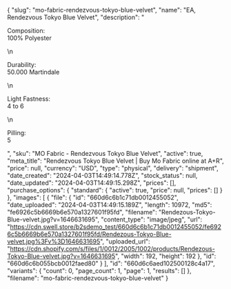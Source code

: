 {
  "slug": "mo-fabric-rendezvous-tokyo-blue-velvet",
  "name": "EA, Rendezvous Tokyo Blue Velvet",
  "description": "<p>Composition:<br>100% Polyester</p>\n<p>Durability:<br>50.000 Martindale</p>\n<p>Light Fastness:<br>4 to 6</p>\n<p>Pilling:<br>5</p>",
  "sku": "MO Fabric - Rendezvous Tokyo Blue Velvet",
  "active": true,
  "meta_title": "Rendezvous Tokyo Blue Velvet | Buy Mo Fabric online at A+R",
  "price": null,
  "currency": "USD",
  "type": "physical",
  "delivery": "shipment",
  "date_created": "2024-04-03T14:49:14.778Z",
  "stock_status": null,
  "date_updated": "2024-04-03T14:49:15.298Z",
  "prices": [],
  "purchase_options": {
    "standard": {
      "active": true,
      "price": null,
      "prices": []
    }
  },
  "images": [
    {
      "file": {
        "id": "660d6c6b1c71db0012455052",
        "date_uploaded": "2024-04-03T14:49:15.189Z",
        "length": 10972,
        "md5": "fe6926c5b6669b6e570a1327601f95fd",
        "filename": "Rendezous-Tokyo-Blue-velvet.jpg?v=1646631695",
        "content_type": "image/jpeg",
        "url": "https://cdn.swell.store/b2sdemo_test/660d6c6b1c71db0012455052/fe6926c5b6669b6e570a1327601f95fd/Rendezous-Tokyo-Blue-velvet.jpg%3Fv%3D1646631695",
        "uploaded_url": "https://cdn.shopify.com/s/files/1/0012/2005/1002/products/Rendezous-Tokyo-Blue-velvet.jpg?v=1646631695",
        "width": 192,
        "height": 192
      },
      "id": "660d6c6b055bcb0012faed80"
    }
  ],
  "id": "660d6c6aed102500128c4a17",
  "variants": {
    "count": 0,
    "page_count": 1,
    "page": 1,
    "results": []
  },
  "filename": "mo-fabric-rendezvous-tokyo-blue-velvet"
}